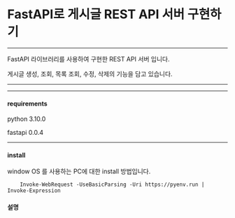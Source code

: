    # FastAPI로 게시글 REST API 서버 구현하기 #

***
FastAPI 라이브러리를 사용하여 구현한 REST API 서버 입니다.

게시글 생성, 조회, 목록 조회, 수정, 삭제의 기능을 담고 있습니다.
***

***
#### requirements ####
python 3.10.0

fastapi 0.0.4
***
 
#### install ####
window OS 를 사용하는 PC에 대한 install 방법입니다.
```
    Invoke-WebRequest -UseBasicParsing -Uri https://pyenv.run | Invoke-Expression
```
#### 설명 ####
